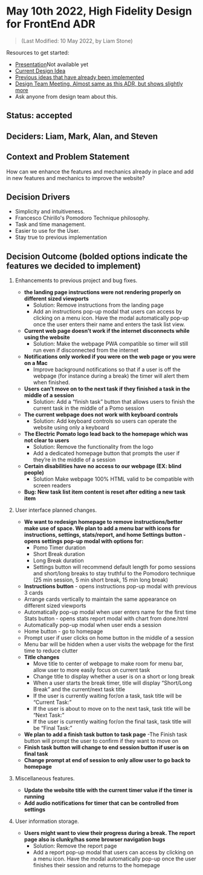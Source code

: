 # May 10th 2022, High Fidelity Design for FrontEnd ADR
> (Last Modified: 10 May 2022, by Liam Stone)

Resources to get started:

- [Presentation]()Not available yet 
- [Current Design Idea](https://www.figma.com/file/0xkjAbdUK1WsQjAqwKRYTc/Electric-Pomato-Prototype?node-id=0%3A1)
- [Previous ideas that have already been implemented](https://github.com/cse112-sp22-group4/Electric-Pomato/blob/liamstone1814-patch-1/specs/brainstorm/Brainstorm_%20Design_Ideas.pdf)
- [Design Team Meeting. Almost same as this ADR, but shows slightly more](https://github.com/cse112-sp22-group4/Electric-Pomato/blob/main/admin/meetings/Frontend%20Meeting.pdf)
- Ask anyone from design team about this.

## Status: accepted

## Deciders: Liam, Mark, Alan, and Steven

## Context and Problem Statement

How can we enhance the features and mechanics already in place and add in new features and mechanics to improve the website?

## Decision Drivers

- Simplicity and intuitiveness.
- Francesco Chirillo's Pomodoro Technique philosophy.
- Task and time management.
- Easier to use for the User.
- Stay true to previous implementation

## Decision Outcome (bolded options indicate the features we decided to implement)

1. Enhancements to previous project and bug fixes.
    - __the landing page instructions were not rendering properly on different sized viewports__
        - Solution: Remove instructions from the landing page
        - Add an instructions pop-up modal that users can access by clicking on a menu icon. Have the modal automatically pop-up once the user enters their name and enters the task list view.
    - __Current web page doesn’t work if the internet disconnects while using the website__
        - Solution: Make the webpage PWA compatible so timer will still run even if disconnected from the internet
    - __Notifications only worked if you were on the web page or you were on a Mac__
        - Improve background notifications so that if a user is off the webpage (for instance during a break) the timer will alert them when finished.
    - __Users can’t move on to the next task if they finished a task in the middle of a session__
        - Solution: Add a “finish task” button that allows users to finish the current task in the middle of a Pomo session
    - __The current webpage does not work with keyboard controls__
        - Solution: Add keyboard controls so users can operate the website using only a keyboard 
    - __The Electric Pomato logo lead back to the homepage which was not clear to users__
        - Solution: Remove the functionality from the logo
        - Add a dedicated homepage button that prompts the user if they’re in the middle of a session	
    - __Certain disabilities have no access to our webpage (EX: blind people)__
        - Solution Make webpage 100% HTML valid to be compatible with screen readers 
    - __Bug: New task list item content is reset after editing a new task item__

2. User interface planned changes.
    - __We want to redesign homepage to remove instructions/better make use of space. We plan to add a menu bar with icons for instructions, settings, stats/report, and home
Settings button - opens settings pop-up modal with options for:__
        - Pomo Timer duration
        - Short Break duration
        - Long Break duration
        - Settings button will recommend default length for pomo sessions and short/long breaks to stay truthful to the Pomodoro technique (25 min session, 5 min short break, 15 min long break) 
    - __Instructions button__ - opens instructions pop-up modal with previous 3 cards
    - Arrange cards vertically to maintain the same appearance on different sized viewports
    - Automatically pop-up modal when user enters name for the first time
Stats button - opens stats report modal with chart from done.html
    - Automatically pop-up modal when user ends a session
    - Home button - go to homepage
    - Prompt user if user clicks on home button in the middle of a session
    - Menu bar will be hidden when a user visits the webpage for the first time to reduce clutter 
    - __Title changes__
        - Move title to center of webpage to make room for menu bar, allow user to more easily focus on current task
        - Change title to display whether a user is on a short or long break
        - When a user starts the break timer, title will display “Short/Long Break” and the current/next task title 
        - If the user is currently waiting for/on a task, task title will be “Current Task:”
        - If the user is about to move on to the next task, task title will be “Next Task:”
        - If the user is currently waiting for/on the final task, task title will be “Final Task:”
    - __We plan to add a finish task button to task page__
        -The Finish task button will prompt the user to confirm if they want to move on
    - __Finish task button will change to end session button if user is on final task__
    - __Change prompt at end of session to only allow user to go back to homepage__

3. Miscellaneous features.
    - __Update the website title with the current timer value if the timer is running__
    - __Add audio notifications for timer that can be controlled from settings__

4. User information storage.
    - __Users might want to view their progress during a break. The report page also is clunky/has some browser navigation bugs__
        - Solution: Remove the report page
        - Add a report pop-up modal that users can access by clicking on a menu icon. Have the modal automatically pop-up once the user finishes their session and returns to the homepage
